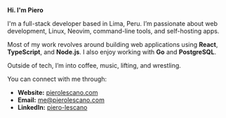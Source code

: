 **Hi. I'm Piero**

I'm a full-stack developer based in Lima, Peru. I’m passionate about web development, Linux, Neovim, command-line tools,
and self-hosting apps.

Most of my work revolves around building web applications using **React**, **TypeScript**, and **Node.js**. I also enjoy
working with **Go** and **PostgreSQL**.

Outside of tech, I’m into coffee, music, lifting, and wrestling.

You can connect with me through:

- **Website:** [pierolescano.com](https://pierolescano.com)
- **Email:** [me@pierolescano.com](mailto:me@pierolescano.com)
- **LinkedIn:** [piero-lescano](https://www.linkedin.com/in/piero-lescano)
